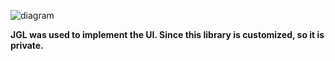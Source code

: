 ![diagram](https://user-images.githubusercontent.com/70381416/130957947-74558ecc-8c25-42d8-998a-9515942e38b2.png)

<b>JGL was used to implement the UI. Since this library is customized, so it is private.</b>
